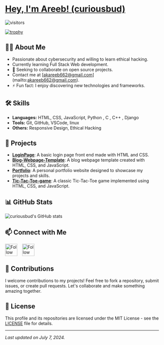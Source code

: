 # [Hey, I'm Areeb! (curiousbud)](https://github.com/curiousbud)

![visitors](https://vbr.nathanchung.dev/badge?page_id=curiousbud.curiousbud&color=00cf00)

[![trophy](https://github-profile-trophy.vercel.app/?username=ryo-ma)](https://github.com/ryo-ma/github-profile-trophy)
## 👨‍💻 About Me
- Passionate about cybersecurity and willing to learn ethical hacking.
- Currently learning Full Stack Web development.
- 👯 Seeking to collaborate on open source projects.
- Contact me at [akareeb662@gmail.com] (mailto:akareeb662@gmail.com).
- ⚡ Fun fact: I enjoy discovering new technologies and frameworks.

## 🛠 Skills
- **Languages:** HTML, CSS, JavaScript, Python , C , C++ , Django
- **Tools:** Git, GitHub, VSCode, linux
- **Others:** Responsive Design, Ethical Hacking

## 📂 Projects
- [**LoginPage**](https://github.com/curiousbud/LoginPage): A basic login page front end made with HTML and CSS.
- [**Blog-Webpage-Template**](https://github.com/curiousbud/Blog-Webpage-Template): A blog webpage template created with HTML, CSS, and JavaScript.
- [**Portfolio**](https://github.com/curiousbud/Portfolio): A personal portfolio website designed to showcase my projects and skills.
- [**Tic-Tac-Toe-game**](https://github.com/curiousbud/Tic-Tac-Toe-game-with-HTML-CSS-and-JavaScript): A classic Tic-Tac-Toe game implemented using HTML, CSS, and JavaScript.

## 📊 GitHub Stats
![curiousbud's GitHub stats](https://github-readme-stats.vercel.app/api?username=curiousbud&show_icons=true&theme=radical)

## 📫 Connect with Me
[<img src="https://raw.githubusercontent.com/Raymo111/Raymo111/master/socials/linkedin.png" height="40em" align="center" alt="Follow on LinkedIn" title="Follow on LinkedIn"/>](https://www.linkedin.com/in/areeb-khan-8506a424b/)
&nbsp;&nbsp;
[<img src="https://stackoverflow.design/assets/img/logos/so/logo-stackoverflow.svg" height="40em" align="center" alt="Follow on Stack Overflow" title="Follow on Stack Overflow"/>](https://stackoverflow.com/users/15393425/areeb-khan)

## 📝 Contributions
I welcome contributions to my projects! Feel free to fork a repository, submit issues, or create pull requests. Let's collaborate and make something amazing together.

## 📜 License
This profile and its repositories are licensed under the MIT License - see the [LICENSE](LICENSE) file for details.

---

*Last updated on July 7, 2024.*
